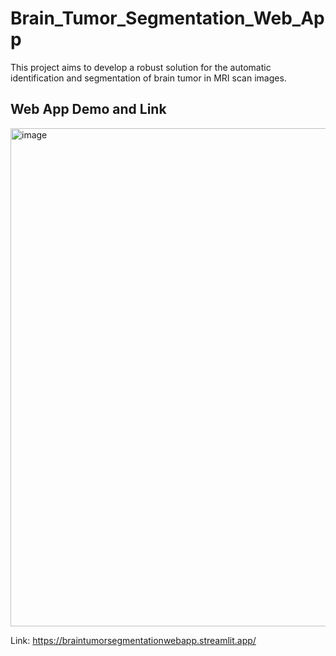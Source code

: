# Brain_Tumor_Segmentation_Web_App
This project aims to develop a robust solution for the automatic identification and segmentation of brain tumor in MRI scan images.


## Web App Demo and Link
<img width="797" alt="image" src="https://github.com/Deepakv1210/Brain_Tumor_Segmentation_Web_App/assets/154148155/37b07f3f-b7e0-4c0d-bb52-29be7d5cc827">

Link: https://braintumorsegmentationwebapp.streamlit.app/
